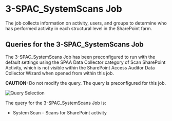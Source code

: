 # 3-SPAC_SystemScans Job

The job collects information on activity, users, and groups to determine who has performed activity
in each structural level in the SharePoint farm.

## Queries for the 3-SPAC_SystemScans Job

The 3-SPAC_SystemScans Job has been preconfigured to run with the default settings using the SPAA
Data Collector category of Scan SharePoint Activity, which is not visible within the SharePoint
Access Auditor Data Collector Wizard when opened from within this job.

**CAUTION:** Do not modify the query. The query is preconfigured for this job.

![Query Selection](/img/versioned_docs/enterpriseauditor_11.6/enterpriseauditor/solutions/sharepoint/collection/spacsystemscansquery.webp)

The query for the 3-SPAC_SystemScans Job is:

- System Scan – Scans for SharePoint activity
